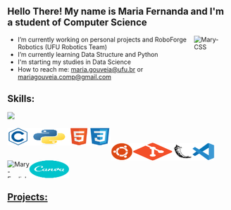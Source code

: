 
## Hello There! My name is Maria Fernanda and I'm a student of Computer Science

 <img align="right" alt="Mary-CSS" height="90" width="80" src="https://user-images.githubusercontent.com/57708477/130838973-baf70203-a938-49f7-88ba-93893839e216.png">

- I’m currently working on personal projects and RoboForge Robotics (UFU Robotics Team)
- I’m currently learning Data Structure and Python
- I'm starting my studies in Data Science
- How to reach me: maria.gouveia@ufu.br or mariagouveia.comp@gmail.com


  
 ## Skills:
 
<div align="left">
 
  <a href="https://github.com/lordmary">
  <img height="180em" src="https://github-readme-stats.vercel.app/api/top-langs/?username=lordmary&layout=compact&langs_count=7&theme=dracula"/>
   
</div>
 
 <div style="display: inline_block"><br> 
  <img align="left" alt="Mary-C" height="40" width="50" src="https://github.com/devicons/devicon/blob/master/icons/c/c-line.svg">  
  <img align="left" alt="Mary-Python" height="40" width="90" src="https://github.com/devicons/devicon/blob/master/icons/python/python-original.svg">
  <img align="left" alt="Mary-HTML" height="40" width="45" src="https://github.com/devicons/devicon/blob/master/icons/html5/html5-original.svg">
  <img align="left" alt="Mary-CSS" height="40" width="50" src="https://github.com/devicons/devicon/blob/master/icons/css3/css3-original.svg">
  <br><br>
  <img align="left" alt="Mary-Ubuntu" height="40" width="50" src="https://github.com/devicons/devicon/blob/master/icons/ubuntu/ubuntu-plain.svg">
  <img align="left" alt="Mary-Git" height="40" width="90" src="https://github.com/devicons/devicon/blob/master/icons/git/git-original.svg">
  <img align="left" alt="Mary-Flask" height="40" width="45" src="https://github.com/devicons/devicon/blob/master/icons/flask/flask-original.svg">
  <img align="left" alt="Mary-Vscode" height="40" width="50" src="https://github.com/devicons/devicon/blob/master/icons/vscode/vscode-original.svg">
  <br><br>
  <img align="left" alt="Mary-English" height="40" width="50" src="https://user-images.githubusercontent.com/57708477/130839211-2107f09f-56b6-4e56-9d41-5533930befed.png">
  <img align="left" alt="Mary-Canva" height="40" width="90" src="https://github.com/devicons/devicon/blob/master/icons/canva/canva-original.svg">
  
 
 <br></br>

## Projects:

</div>
